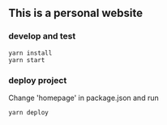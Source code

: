 ## This is a personal website

### develop and test
```
yarn install
yarn start
```

### deploy project
Change 'homepage' in package.json and run
```
yarn deploy
```
